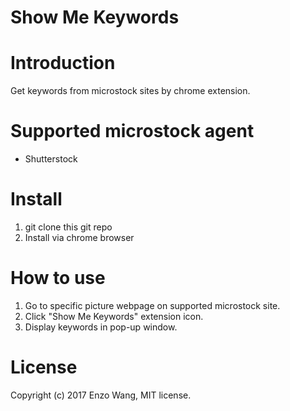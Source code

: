 Show Me Keywords
================

# Introduction

Get keywords from microstock sites by chrome extension.

# Supported microstock agent

* Shutterstock

# Install

1. git clone this git repo
2. Install via chrome browser

# How to use

1. Go to specific picture webpage on supported microstock site.
2. Click "Show Me Keywords" extension icon.
3. Display keywords in pop-up window.

# License

Copyright (c) 2017 Enzo Wang, MIT license.

